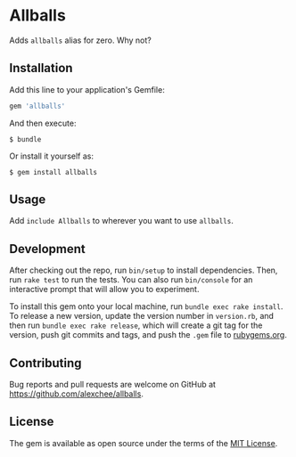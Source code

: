 # Allballs

Adds `allballs` alias for zero. Why not?

## Installation

Add this line to your application's Gemfile:

```ruby
gem 'allballs'
```

And then execute:

    $ bundle

Or install it yourself as:

    $ gem install allballs

## Usage

Add `include Allballs` to wherever you want to use `allballs`.

## Development

After checking out the repo, run `bin/setup` to install dependencies. Then, run `rake test` to run the tests. You can also run `bin/console` for an interactive prompt that will allow you to experiment.

To install this gem onto your local machine, run `bundle exec rake install`. To release a new version, update the version number in `version.rb`, and then run `bundle exec rake release`, which will create a git tag for the version, push git commits and tags, and push the `.gem` file to [rubygems.org](https://rubygems.org).

## Contributing

Bug reports and pull requests are welcome on GitHub at https://github.com/alexchee/allballs.

## License

The gem is available as open source under the terms of the [MIT License](https://opensource.org/licenses/MIT).
